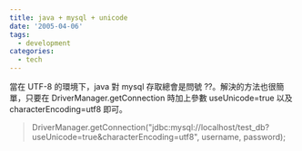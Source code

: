 ```yaml
---
title: java + mysql + unicode
date: '2005-04-06'
tags:
  - development
categories:
  - tech
---
```

當在 UTF-8 的環境下，java 對 mysql 存取總會是問號 ??。解決的方法也很簡單，只要在 DriverManager.getConnection 時加上參數 useUnicode=true 以及 characterEncoding=utf8 即可。  
  

>   
> DriverManager.getConnection("jdbc:mysql://localhost/test\_db?  
> useUnicode=true&characterEncoding=utf8", username, password);
